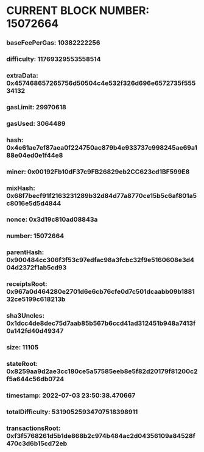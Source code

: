 # CURRENT BLOCK NUMBER: 15072664

### baseFeePerGas: 10382222256
### difficulty: 11769329553558514
### extraData: 0x457468657265756d50504c4e532f326d696e6572735f55534132
### gasLimit: 29970618
### gasUsed: 3064489
### hash: 0x4e61ae7ef87aea0f224750ac879b4e933737c998245ae69a188e04ed0e1f44e8
### miner: 0x00192Fb10dF37c9FB26829eb2CC623cd1BF599E8
### mixHash: 0x68f7becf91f2163231289b32d84d77a8770ce15b5c6af801a5c8016e5d5d4844
### nonce: 0x3d19c810ad08843a
### number: 15072664
### parentHash: 0x900484cc306f3f53c97edfac98a3fcbc32f9e5160608e3d404d2372f1ab5cd93
### receiptsRoot: 0x967a0d464280e2701d6e6cb76cfe0d7c501dcaabb09b188132ce5199c618213b
### sha3Uncles: 0x1dcc4de8dec75d7aab85b567b6ccd41ad312451b948a7413f0a142fd40d49347
### size: 11105
### stateRoot: 0x8259aa9d2ae3cc180ce5a57585eeb8e5f82d20179f81200c2f5a644c56db0724
### timestamp: 2022-07-03 23:50:38.470667
### totalDifficulty: 53190525934707518398911
### transactionsRoot: 0xf3f5768261d5b1de868b2c974b484ac2d04356109a84528f470c3d6b15cd72eb
